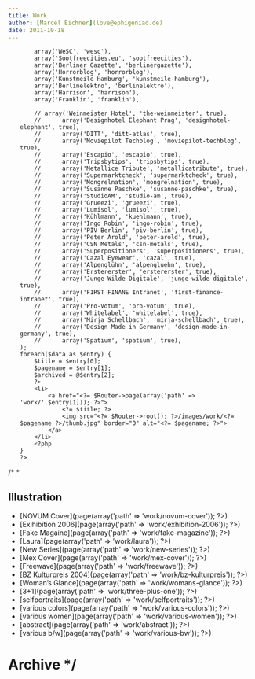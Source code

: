 ```yaml
---
title: Work
author: [Marcel Eichner](love@ephigeniad.de)
date: 2011-10-18
---
```


<ul class="imagelist">
<?php
	$data = array(
		// array('Photocase', 'photocase'),
		// array('Meiré Meiré', 'meire-meire'),
		// array('Damian Franzen', 'damian-franzen'),
		
		array('WeSC', 'wesc'),
		array('Sootfreecities.eu', 'sootfreecities'),
		array('Berliner Gazette', 'berlinergazette'),
		array('Horrorblog', 'horrorblog'),
		array('Kunstmeile Hamburg', 'kunstmeile-hamburg'),
		array('Berlinelektro', 'berlinelektro'),
		array('Harrison', 'harrison'),
		array('Franklin', 'franklin'),
		
		// array('Weinmeister Hotel', 'the-weinmeister', true),
		// 		array('Designhotel Elephant Prag', 'designhotel-elephant', true),
		// 		array('DITT', 'ditt-atlas', true),
		// 		array('Moviepilot Techblog', 'moviepilot-techblog', true),
		// 		array('Escapio', 'escapio', true),
		// 		array('Tripsbytips', 'tripsbytips', true),
		// 		array('Metallice Tribute', 'metallicatribute', true),
		// 		array('Supermarktcheck', 'supermarktcheck', true),
		// 		array('Mongrelnation', 'mongrelnation', true),
		// 		array('Susanne Paschke', 'susanne-paschke', true),
		// 		array('StudioAM', 'studio-am', true),
		// 		array('Grueezi', 'grueezi', true),
		// 		array('Lumisol', 'lumisol', true),
		// 		array('Kühlmann', 'kuehlmann', true),
		// 		array('Ingo Robin', 'ingo-robin', true),
		// 		array('PIV Berlin', 'piv-berlin', true),
		// 		array('Peter Arold', 'peter-arold', true),
		// 		array('CSN Metals', 'csn-metals', true),
		// 		array('Superpositioners', 'superpositioners', true),
		// 		array('Cazal Eyewear', 'cazal', true),
		// 		array('Alpenglühn', 'alpengluehn', true),
		// 		array('Erstererster', 'erstererster', true),
		// 		array('Junge Wilde Digitale', 'junge-wilde-digitale', true),
		// 		array('F1RST FINANE Intranet', 'f1rst-finance-intranet', true),
		// 		array('Pro-Votum', 'pro-votum', true),
		// 		array('Whitelabel', 'whitelabel', true),
		// 		array('Mirja Schellbach', 'mirja-schellbach', true),
		// 		array('Design Made in Germany', 'design-made-in-germany', true),
		// 		array('Spatium', 'spatium', true),
	);
	foreach($data as $entry) {
		$title = $entry[0];
		$pagename = $entry[1];
		$archived = @$entry[2];
		?>
		<li>
			<a href="<?= $Router->page(array('path' => 'work/'.$entry[1])); ?>">
				<?= $title; ?>
				<img src="<?= $Router->root(); ?>/images/work/<?= $pagename ?>/thumb.jpg" border="0" alt="<?= $pagename; ?>">
			</a>
		</li>
		<?php
	}
	?>
</ul>
<?php

/*
 * 
## Illustration

* [NOVUM Cover](<?= $Router->page(array('path' => 'work/novum-cover')); ?>)
* [Exihibition 2006](<?= $Router->page(array('path' => 'work/exhibition-2006')); ?>)
* [Fake Magaine](<?= $Router->page(array('path' => 'work/fake-magazine')); ?>)
* [Laura](<?= $Router->page(array('path' => 'work/laura')); ?>)
* [New Series](<?= $Router->page(array('path' => 'work/new-series')); ?>)
* [Mex Cover](<?= $Router->page(array('path' => 'work/mex-cover')); ?>)
* [Freewave](<?= $Router->page(array('path' => 'work/freewave')); ?>)
* [BZ Kulturpreis 2004](<?= $Router->page(array('path' => 'work/bz-kulturpreis')); ?>)
* [Woman’s Glance](<?= $Router->page(array('path' => 'work/womans-glance')); ?>)
* [3+1](<?= $Router->page(array('path' => 'work/three-plus-one')); ?>)
* [selfportraits](<?= $Router->page(array('path' => 'work/selfportraits')); ?>)
* [various colors](<?= $Router->page(array('path' => 'work/various-colors')); ?>)
* [various women](<?= $Router->page(array('path' => 'work/various-women')); ?>)
* [abstract](<?= $Router->page(array('path' => 'work/abstract')); ?>)
* [various b/w](<?= $Router->page(array('path' => 'work/various-bw')); ?>)

# Archive */